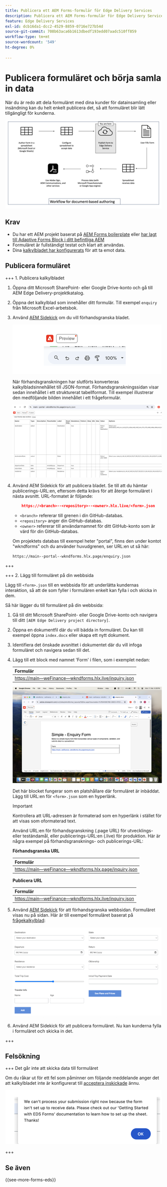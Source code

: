 ```yaml
---
title: Publicera ett AEM Forms-formulär för Edge Delivery Services
description: Publicera ett AEM Forms-formulär för Edge Delivery Services
feature: Edge Delivery Services
exl-id: dcb16da1-dcc2-4529-8859-0716e727b54d
source-git-commit: 708b63aca6b1613dbedf193edd07aadc510ff859
workflow-type: tm+mt
source-wordcount: '549'
ht-degree: 0%

---
```


# Publicera formuläret och börja samla in data

När du är redo att dela formuläret med dina kunder för datainsamling eller insändning kan du helt enkelt publicera det, så att formuläret blir lätt tillgängligt för kunderna.

![Dokumentbaserat redigeringssystem](/help/edge/assets/document-based-authoring-workflow-publish-form.png)

## Krav

* Du har ett AEM projekt baserat på [AEM Forms boilerplate](/help/edge/docs/forms/tutorial.md#create-a-new-aem-project-pre-configured-with-adaptive-forms-block) eller [har lagt till Adaptive Forms Block i ditt befintliga AEM](/help/edge/docs/forms/tutorial.md#add-adaptive-forms-block-to-your-existing-aem-project)
* Formuläret är fullständigt testat och klart att användas.
* Dina [kalkylbladet har konfigurerats](/help/edge/docs/forms/submit-forms.md) för att ta emot data.


## Publicera formuläret

+++ 1. Publicera kalkylbladet

1. Öppna ditt Microsoft SharePoint- eller Google Drive-konto och gå till AEM Edge Delivery-projektkatalog.

1. Öppna det kalkylblad som innehåller ditt formulär. Till exempel `enquiry` från Microsoft Excel-arbetsbok.

1. Använd [AEM Sidekick](https://www.aem.live/developer/tutorial#preview-and-publish-your-content) om du vill förhandsgranska bladet.

   ![Använd AEM Sidekick för att förhandsgranska bladet](/help/edge/assets/preview-form.png)

   När förhandsgranskningen har slutförts konverteras kalkylbladsinnehållet till JSON-format. Förhandsgranskningssidan visar sedan innehållet i ett strukturerat tabellformat. Till exempel illustrerar den medföljande bilden innehållet i ett frågeformulär.

   ![Forms Preview JSON-format](/help/edge/assets/forms-preview-json-format.png)

1. Använd AEM Sidekick för att publicera bladet. Se till att du hämtar publicerings-URL:en, eftersom detta krävs för att återge formuläret i nästa avsnitt. URL-formatet är följande:


   ```JSON
       https://<branch>--<repository>--<owner>.hlx.live/<form>.json
   ```

   * `<branch>` refererar till grenen i din GitHub-databas.
   * `<repository>` anger din GitHub-databas.
   * `<owner>` refererar till användarnamnet för ditt GitHub-konto som är värd för din GitHub-databas.

   Om projektets databas till exempel heter &quot;portal&quot;, finns den under kontot &quot;wkndforms&quot; och du använder huvudgrenen, ser URL:en ut så här:

   `https://main--portal--wkndforms.hlx.page/enquiry.json`

+++

+++ 2. Lägg till formuläret på din webbsida

Lägg till `<form>.json` till en webbsida för att underlätta kundernas interaktion, så att de som fyller i formulären enkelt kan fylla i och skicka in dem.


Så här lägger du till formuläret på din webbsida:

1. Gå till ditt Microsoft SharePoint- eller Google Drive-konto och navigera till ditt `[AEM Edge Delivery project directory]`.

1. Öppna en dokumentfil där du vill bädda in formuläret. Du kan till exempel öppna `index.docx` eller skapa ett nytt dokument.

1. Identifiera det önskade avsnittet i dokumentet där du vill infoga formuläret och navigera sedan till det.

1. Lägg till ett block med namnet &#39;Form&#39; i filen, som i exemplet nedan:

   | Formulär |
   |---|
   | [https://main—weFinance—wkndforms.hlx.live/inquiry.json](https://main--wefinance--wkndforms.hlx.live/enquiry.json) |

   ![Lägg till ett block med namnet &#39;Formulär&#39; i filen](/help/edge/assets/enquiry-doc-to-embed-form.png)

   Det här blocket fungerar som en platshållare där formuläret är inbäddat. Lägg till URL:en för `<form>.json` som en hyperlänk.

   >[!IMPORTANT]
   >
   >
   > Kontrollera att URL-adressen är formaterad som en hyperlänk i stället för att visas som oformaterad text.

   Använd URL:en för förhandsgranskning (.page URL) för utvecklings- eller teständamål, eller publicerings-URL:en (.live) för produktion. Här är några exempel på förhandsgransknings- och publicerings-URL:

   **Förhandsgranska URL**

   | Formulär |
   |---|
   | [https://main—weFinance—wkndforms.hlx.page/inquiry.json](https://main--wefinance--wkndforms.hlx.page/enquiry.json) |


   **Publicera URL**

   | Formulär |
   |---|
   | [https://main—weFinance—wkndforms.hlx.live/inquiry.json](https://main--wefinance--wkndforms.hlx.live/enquiry.json) |

1. Använd [AEM Sidekick](https://www.aem.live/developer/tutorial#preview-and-publish-your-content) för att förhandsgranska webbsidan. Formuläret visas nu på sidan. Här är till exempel formuläret baserat på [frågekalkylblad](https://docs.google.com/spreadsheets/d/196lukD028RDK_evBelkOonPxC7w0l_IiJ-Yx3DvMfNk/edit#gid=0):


   ![Ett exempel på ett EDS-formulär](/help/edge/assets/eds-form.png)

1. Använd AEM Sidekick för att publicera formuläret. Nu kan kunderna fylla i formuläret och skicka in det.

+++

## Felsökning

+++ Det går inte att skicka data till formuläret

Om du råkar ut för ett fel som påminner om följande meddelande anger det att kalkylbladet inte är konfigurerat till [acceptera inskickade](/help/edge/docs/forms/submit-forms.md) ännu.

![fel vid inlämning av formulär](/help/edge/assets/form-error.png)

+++


## Se även

{{see-more-forms-eds}}
